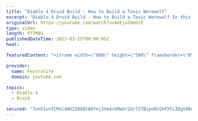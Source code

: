 ```yaml
---
title: "Diablo 4 Druid Build - How to Build a Toxic Werewolf"
excerpt: "Diablo 4 Druid Build - How to Build a Toxic Werewolf In this Diablo 4 Beta Build Guide, I'll be showing you my Werewolf Druid ..."
originalUrl: https://youtube.com/watch?v=AeEja10eGrE
type: video
length: PT7M8S
publishedDateTime: 2023-03-25T09:00:05Z
heat: 

featuredContent: "<iframe width=\"800\" height=\"500\" frameborder=\"0\" src=\"https://www.youtube.com/embed/AeEja10eGrE\" allow=\"accelerometer; autoplay; encrypted-media; gyroscope; picture-in-picture\" allowfullscreen></iframe>"

provider:
  name: Fextralife
  domain: youtube.com

topics:
  - Diablo 4
  - Druid

secured: "7un51vnTCMoC4WU2I08Qt86Yej3tm4rUMeUr2dr727BipoRCGhPXlLIDgt0Besi/2+sBvivlMi0AOzSgdYQ9K4ozv7egdO+wzStwXtmnKGGi86PnfYw+cmDdzf4J1CarWZ9ueJITfQuLyk/RIaFjXe0W+PiRX2F//yf+POnheKi8zF8ei1201E8hi+QjhBg6YecsFYdkSeXnVP32TlFH+3UTlu4Y7S5JHbmH5q85BwaRhNxFmH6gEefkjeneWju21iqBtjGICwRU6sjdS6bkPEn4gdkzZfEma7a0gAklCnArdb32Dc2h0Kk9LTJk6zc/LfnbAJhBE2I8Zkrzr4rg2UIrAGVJWicXbNjz/ewUKGXAj8AAG9WZGruq21iVgVVPIuFmcR3l90AJKIJNFrnywD9ewXKxnCCRNazXD1t3huM=;NZ4gHOjhb7TJCvDxnVByCQ=="
---
```



